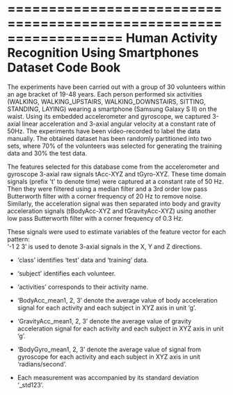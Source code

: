 ==================================================================
Human Activity Recognition Using Smartphones Dataset Code Book
==================================================================

The experiments have been carried out with a group of 30 volunteers within an age bracket of 19-48 years. Each person performed six activities (WALKING, WALKING_UPSTAIRS, WALKING_DOWNSTAIRS, SITTING, STANDING, LAYING) wearing a smartphone (Samsung Galaxy S II) on the waist. Using its embedded accelerometer and gyroscope, we captured 3-axial linear acceleration and 3-axial angular velocity at a constant rate of 50Hz. The experiments have been video-recorded to label the data manually. The obtained dataset has been randomly partitioned into two sets, where 70% of the volunteers was selected for generating the training data and 30% the test data. 

The features selected for this database come from the accelerometer and gyroscope 3-axial raw signals tAcc-XYZ and tGyro-XYZ. These time domain signals (prefix 't' to denote time) were captured at a constant rate of 50 Hz. Then they were filtered using a median filter and a 3rd order low pass Butterworth filter with a corner frequency of 20 Hz to remove noise. Similarly, the acceleration signal was then separated into body and gravity acceleration signals (tBodyAcc-XYZ and tGravityAcc-XYZ) using another low pass Butterworth filter with a corner frequency of 0.3 Hz. 

These signals were used to estimate variables of the feature vector for each pattern:  
‘-1 2 3’ is used to denote 3-axial signals in the X, Y and Z directions.

- ‘class’ identifies ‘test’ data and ‘training’ data.

- ‘subject’ identifies each volunteer. 

- ‘activities’ corresponds to their activity name.

- ‘BodyAcc_mean1, 2, 3’  denote the average value of body acceleration signal for each activity and each subject in XYZ 
axis in unit ‘g’.

- ‘GravityAcc_mean1, 2, 3’  denote the average value of gravity acceleration signal for each activity and each subject in XYZ axis in unit ‘g’.

- ‘BodyGyro_mean1, 2, 3’  denote the average value of signal from gyroscope for each activity and each subject in XYZ axis in unit ‘radians/second’.

- Each measurement was accompanied by its standard deviation ‘_std123’.
